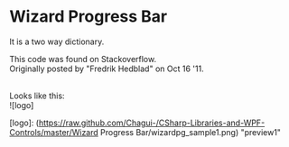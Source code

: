 # Wizard Progress Bar

It is a two way dictionary.

This code was found on Stackoverflow.<br>
Originally posted by "Fredrik Hedblad" on Oct 16 '11.<br><br>

Looks like this:<br>
![logo]

[logo]: (https://raw.github.com/Chagui-/CSharp-Libraries-and-WPF-Controls/master/Wizard Progress Bar/wizardpg_sample1.png) "preview1"